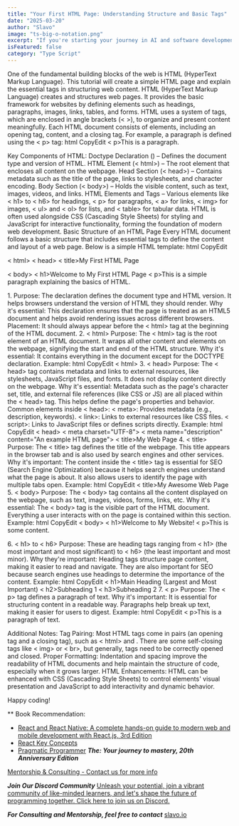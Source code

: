 ```yaml
---
title: "Your First HTML Page: Understanding Structure and Basic Tags"
date: "2025-03-20"
author: "Slavo"
image: "ts-big-o-notation.png"
excerpt: "If you're starting your journey in AI and software development, understanding the basics of web development can be a valuable skill."
isFeatured: false
category: "Type Script"
---
```


 One of the fundamental building blocks of the web is HTML (HyperText Markup Language). This tutorial will create a simple HTML page and explain the essential tags in structuring web content.
HTML (HyperText Markup Language) creates and structures web pages. It provides the basic framework for websites by defining elements such as headings, paragraphs, images, links, tables, and forms. HTML uses a system of tags, which are enclosed in angle brackets (< >), to organize and present content meaningfully.
Each HTML document consists of elements, including an opening tag, content, and a closing tag. For example, a paragraph is defined using the < p> tag:
html
CopyEdit
< p>This is a paragraph.</p>
Key Components of HTML:
Doctype Declaration (<!DOCTYPE html>) – Defines the document type and version of HTML.
HTML Element (< html>) – The root element that encloses all content on the webpage.
Head Section (< head>) – Contains metadata such as the title of the page, links to stylesheets, and character encoding.
Body Section (< body>) – Holds the visible content, such as text, images, videos, and links.
HTML Elements and Tags – Various elements like < h1> to < h6> for headings, < p> for paragraphs, < a> for links, < img> for images, < ul> and < ol> for lists, and < table> for tabular data.
HTML is often used alongside CSS (Cascading Style Sheets) for styling and JavaScript for interactive functionality, forming the foundation of modern web development.
Basic Structure of an HTML Page
Every HTML document follows a basic structure that includes essential tags to define the content and layout of a web page. Below is a simple HTML template:
html
CopyEdit
<!DOCTYPE html>
< html>
< head>
    < title>My First HTML Page</title>
</head>
< body>
    < h1>Welcome to My First HTML Page</h1>
    < p>This is a simple paragraph explaining the basics of HTML.</p>
</body>
</html>
1. <!DOCTYPE html>
Purpose: The <!DOCTYPE html> declaration defines the document type and HTML version. It helps browsers understand the version of HTML they should render.
Why it's essential: This declaration ensures that the page is treated as an HTML5 document and helps avoid rendering issues across different browsers.
Placement: It should always appear before the < html> tag at the beginning of the HTML document.
2. < html>
Purpose: The < html> tag is the root element of an HTML document. It wraps all other content and elements on the webpage, signifying the start and end of the HTML structure.
Why it's essential: It contains everything in the document except for the DOCTYPE declaration.
Example:
html
CopyEdit
< html>
   <!-- All HTML content goes here -->
</html>
3. < head>
Purpose: The < head> tag contains metadata and links to external resources, like stylesheets, JavaScript files, and fonts. It does not display content directly on the webpage.
Why it's essential: Metadata such as the page's character set, title, and external file references (like CSS or JS) are all placed within the < head> tag. This helps define the page's properties and behavior.
Common elements inside < head>:
< meta>: Provides metadata (e.g., description, keywords).
< link>: Links to external resources like CSS files.
< script>: Links to JavaScript files or defines scripts directly.
Example:
html
CopyEdit
< head>
    < meta charset="UTF-8">
    < meta name="description" content="An example HTML page">
    < title>My Web Page</title>
</head>
4. < title>
Purpose: The < title> tag defines the title of the webpage. This title appears in the browser tab and is also used by search engines and other services.
Why it's important: The content inside the < title> tag is essential for SEO (Search Engine Optimization) because it helps search engines understand what the page is about. It also allows users to identify the page with multiple tabs open.
Example:
html
CopyEdit
< title>My Awesome Web Page</title>
5. < body>
Purpose: The < body> tag contains all the content displayed on the webpage, such as text, images, videos, forms, links, etc.
Why it's essential: The < body> tag is the visible part of the HTML document. Everything a user interacts with on the page is contained within this section.
Example:
html
CopyEdit
< body>
    < h1>Welcome to My Website!</h1>
    < p>This is some content.</p>
</body>
6. < h1> to < h6>
Purpose: These are heading tags ranging from < h1> (the most important and most significant) to < h6> (the least important and most minor).
Why they're important: Heading tags structure page content, making it easier to read and navigate. They are also important for SEO because search engines use headings to determine the importance of the content.
Example:
html
CopyEdit
< h1>Main Heading (Largest and Most Important)</h1>
< h2>Subheading 1</h2>
< h3>Subheading 2</h3>
7. < p>
Purpose: The < p> tag defines a paragraph of text.
Why it's important: It is essential for structuring content in a readable way. Paragraphs help break up text, making it easier for users to digest.
Example:
html
CopyEdit
< p>This is a paragraph of text.</p>
Additional Notes:
Tag Pairing: Most HTML tags come in pairs (an opening tag and a closing tag), such as < html> and </html>. There are some self-closing tags like < img> or < br>, but generally, tags need to be correctly opened and closed.
Proper Formatting: Indentation and spacing improve the readability of HTML documents and help maintain the structure of code, especially when it grows larger.
HTML Enhancements: HTML can be enhanced with CSS (Cascading Style Sheets) to control elements' visual presentation and JavaScript to add interactivity and dynamic behavior.

Happy coding!

\*\* Book Recommendation:

- [React and React Native: A complete hands-on guide to modern web and mobile development with React.js, 3rd Edition](https://amzn.to/3CStF7m)
- [React Key Concepts](https://amzn.to/43XOCJM)
- [Pragmatic Programmer](https://amzn.to/3W1P4oL) **_The: Your journey to mastery, 20th Anniversary Edition_**

[Mentorship & Consulting - Contact us for more info](/contact)

**_Join Our Discord Community_** [Unleash your potential, join a vibrant community of like-minded learners, and let's shape the future of programming together. Click here to join us on Discord.](https://discord.gg/A75tvDvZ)

**_For Consulting and Mentorship, feel free to contact_** [slavo.io](/contact)
